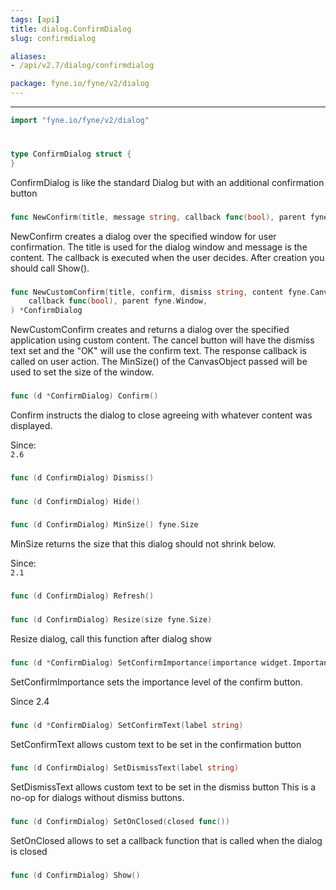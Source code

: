 ```yaml
---
tags: [api]
title: dialog.ConfirmDialog
slug: confirmdialog

aliases:
- /api/v2.7/dialog/confirmdialog

package: fyne.io/fyne/v2/dialog
---
```



---
```go
import "fyne.io/fyne/v2/dialog"
```

#

###

```go
type ConfirmDialog struct {
}
```

ConfirmDialog is like the standard Dialog but with an additional confirmation button

###

```go
func NewConfirm(title, message string, callback func(bool), parent fyne.Window) *ConfirmDialog
```
NewConfirm creates a dialog over the specified window for user confirmation. The title is used for the dialog window and message is the content. The callback is executed when the user decides. After creation you should call Show().

###

```go
func NewCustomConfirm(title, confirm, dismiss string, content fyne.CanvasObject,
	callback func(bool), parent fyne.Window,
) *ConfirmDialog
```
NewCustomConfirm creates and returns a dialog over the specified application using custom content. The cancel button will have the dismiss text set and the "OK" will use the confirm text. The response callback is called on user action. The MinSize() of the CanvasObject passed will be used to set the size of the window.

###

```go
func (d *ConfirmDialog) Confirm()
```
Confirm instructs the dialog to close agreeing with whatever content was displayed.


<div class="since">Since: <code>
2.6</code></div>

###

```go
func (d ConfirmDialog) Dismiss()
```

###

```go
func (d ConfirmDialog) Hide()
```

###

```go
func (d ConfirmDialog) MinSize() fyne.Size
```
MinSize returns the size that this dialog should not shrink below.


<div class="since">Since: <code>
2.1</code></div>

###

```go
func (d ConfirmDialog) Refresh()
```

###

```go
func (d ConfirmDialog) Resize(size fyne.Size)
```
Resize dialog, call this function after dialog show

###

```go
func (d *ConfirmDialog) SetConfirmImportance(importance widget.Importance)
```
SetConfirmImportance sets the importance level of the confirm button.

Since 2.4

###

```go
func (d *ConfirmDialog) SetConfirmText(label string)
```
SetConfirmText allows custom text to be set in the confirmation button

###

```go
func (d ConfirmDialog) SetDismissText(label string)
```
SetDismissText allows custom text to be set in the dismiss button This is a no-op for dialogs without dismiss buttons.

###

```go
func (d ConfirmDialog) SetOnClosed(closed func())
```
SetOnClosed allows to set a callback function that is called when the dialog is closed

###

```go
func (d ConfirmDialog) Show()
```
